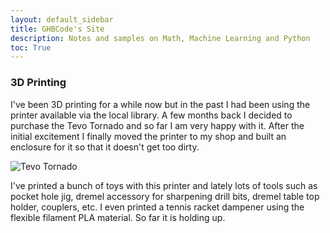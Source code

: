 ```yaml
---
layout: default_sidebar
title: GHBCode's Site
description: Notes and samples on Math, Machine Learning and Python
toc: True
---
```


### 3D Printing

I've been 3D printing for a while now but in the past I had been using the printer available via the local library. A few months back I decided to purchase the Tevo Tornado and so far I am very happy with it. After the initial excitement I finally moved the printer to my shop and built an enclosure for it so that it doesn't get too dirty. 

![Tevo Tornado](images/tevo_tornado.jpg)

I've printed a bunch of toys with this printer and lately lots of tools such as pocket hole jig, dremel accessory for sharpening drill bits, dremel table top holder, couplers, etc. I even printed a tennis racket dampener using the flexible filament PLA material. So far it is holding up. 
